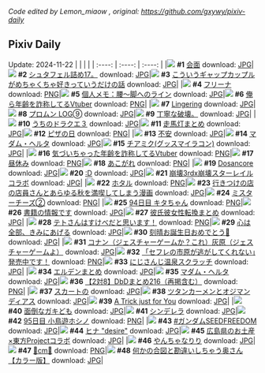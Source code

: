 *Code edited by Lemon_miaow , original: https://github.com/gxywy/pixiv-daily*
## Pixiv Daily 
Update: 2024-11-22
|      |      |      |
| :----: | :----: | :----: |
|![](https://pximg.lemonmiaow.xyz/c/240x480/img-master/img/2024/11/20/00/00/23/124457097_p0_master1200.jpg) **#1** [会面](https://www.pixiv.net/artworks/124457097) download: [JPG](https://pximg.lemonmiaow.xyz/img-original/img/2024/11/20/00/00/23/124457097_p0.jpg)|![](https://pximg.lemonmiaow.xyz/c/240x480/img-master/img/2024/11/20/09/54/35/124466110_p0_master1200.jpg) **#2** [シュタフェル詰め17。](https://www.pixiv.net/artworks/124466110) download: [JPG](https://pximg.lemonmiaow.xyz/img-original/img/2024/11/20/09/54/35/124466110_p0.jpg)|![](https://pximg.lemonmiaow.xyz/c/240x480/img-master/img/2024/11/20/00/23/02/124458174_p0_master1200.jpg) **#3** [こういうギャップカップルがめちゃくちゃ好きっていうだけの話](https://www.pixiv.net/artworks/124458174) download: [JPG](https://pximg.lemonmiaow.xyz/img-original/img/2024/11/20/00/23/02/124458174_p0.jpg)|
|![](https://pximg.lemonmiaow.xyz/c/240x480/img-master/img/2024/11/20/00/08/46/124457687_p0_master1200.jpg) **#4** [フリーナ](https://www.pixiv.net/artworks/124457687) download: [PNG](https://pximg.lemonmiaow.xyz/img-original/img/2024/11/20/00/08/46/124457687_p0.png)|![](https://pximg.lemonmiaow.xyz/c/240x480/img-master/img/2024/11/21/06/00/08/124490902_p0_master1200.jpg) **#5** [個人メモ：腰～脚へのライン](https://www.pixiv.net/artworks/124490902) download: [JPG](https://pximg.lemonmiaow.xyz/img-original/img/2024/11/21/06/00/08/124490902_p0.jpg)|![](https://pximg.lemonmiaow.xyz/c/240x480/img-master/img/2024/11/20/20/21/34/124477478_p0_master1200.jpg) **#6** [俺ら年齢を詐称してるVtuber](https://www.pixiv.net/artworks/124477478) download: [PNG](https://pximg.lemonmiaow.xyz/img-original/img/2024/11/20/20/21/34/124477478_p0.png)|
|![](https://pximg.lemonmiaow.xyz/c/240x480/img-master/img/2024/11/21/00/30/03/124485967_p0_master1200.jpg) **#7** [Lingering](https://www.pixiv.net/artworks/124485967) download: [JPG](https://pximg.lemonmiaow.xyz/img-original/img/2024/11/21/00/30/03/124485967_p0.jpg)|![](https://pximg.lemonmiaow.xyz/c/240x480/img-master/img/2024/11/20/05/15/30/124462798_p0_master1200.jpg) **#8** [プロムン LOG➈](https://www.pixiv.net/artworks/124462798) download: [JPG](https://pximg.lemonmiaow.xyz/img-original/img/2024/11/20/05/15/30/124462798_p0.jpg)|![](https://pximg.lemonmiaow.xyz/c/240x480/img-master/img/2024/11/20/12/42/11/124466574_p0_master1200.jpg) **#9** [丁寧な破壊。](https://www.pixiv.net/artworks/124466574) download: [JPG](https://pximg.lemonmiaow.xyz/img-original/img/2024/11/20/12/42/11/124466574_p0.jpg)|
|![](https://pximg.lemonmiaow.xyz/c/240x480/img-master/img/2024/11/20/18/21/02/124474240_p0_master1200.jpg) **#10** [うちのドラクエ３](https://www.pixiv.net/artworks/124474240) download: [JPG](https://pximg.lemonmiaow.xyz/img-original/img/2024/11/20/18/21/02/124474240_p0.jpg)|![](https://pximg.lemonmiaow.xyz/c/240x480/img-master/img/2024/11/20/13/40/35/124469365_p0_master1200.jpg) **#11** [走馬灯まとめ](https://www.pixiv.net/artworks/124469365) download: [JPG](https://pximg.lemonmiaow.xyz/img-original/img/2024/11/20/13/40/35/124469365_p0.jpg)|![](https://pximg.lemonmiaow.xyz/c/240x480/img-master/img/2024/11/20/16/42/04/124471971_p0_master1200.jpg) **#12** [ピザの日](https://www.pixiv.net/artworks/124471971) download: [PNG](https://pximg.lemonmiaow.xyz/img-original/img/2024/11/20/16/42/04/124471971_p0.png)|
|![](https://pximg.lemonmiaow.xyz/c/240x480/img-master/img/2024/11/20/22/13/37/124481127_p0_master1200.jpg) **#13** [不安](https://www.pixiv.net/artworks/124481127) download: [JPG](https://pximg.lemonmiaow.xyz/img-original/img/2024/11/20/22/13/37/124481127_p0.jpg)|![](https://pximg.lemonmiaow.xyz/c/240x480/img-master/img/2024/11/21/15/04/46/124484676_p0_master1200.jpg) **#14** [マダム・ヘルタ](https://www.pixiv.net/artworks/124484676) download: [JPG](https://pximg.lemonmiaow.xyz/img-original/img/2024/11/21/15/04/46/124484676_p0.jpg)|![](https://pximg.lemonmiaow.xyz/c/240x480/img-master/img/2024/11/20/22/32/40/124481715_p0_master1200.jpg) **#15** [チアミク(グッスマイラコン)](https://www.pixiv.net/artworks/124481715) download: [JPG](https://pximg.lemonmiaow.xyz/img-original/img/2024/11/20/22/32/40/124481715_p0.jpg)|
|![](https://pximg.lemonmiaow.xyz/c/240x480/img-master/img/2024/11/21/20/04/37/124504364_p0_master1200.jpg) **#16** [気づいちゃった年齢を詐称してるVtuber](https://www.pixiv.net/artworks/124504364) download: [PNG](https://pximg.lemonmiaow.xyz/img-original/img/2024/11/21/20/04/37/124504364_p0.png)|![](https://pximg.lemonmiaow.xyz/c/240x480/img-master/img/2024/11/20/13/40/09/124469360_p0_master1200.jpg) **#17** [昼休み](https://www.pixiv.net/artworks/124469360) download: [PNG](https://pximg.lemonmiaow.xyz/img-original/img/2024/11/20/13/40/09/124469360_p0.png)|![](https://pximg.lemonmiaow.xyz/c/240x480/img-master/img/2024/11/21/00/00/12/124484672_p0_master1200.jpg) **#18** [あこがれ](https://www.pixiv.net/artworks/124484672) download: [PNG](https://pximg.lemonmiaow.xyz/img-original/img/2024/11/21/00/00/12/124484672_p0.png)|
|![](https://pximg.lemonmiaow.xyz/c/240x480/img-master/img/2024/11/21/21/16/37/124506547_p0_master1200.jpg) **#19** [Dosancore](https://www.pixiv.net/artworks/124506547) download: [JPG](https://pximg.lemonmiaow.xyz/img-original/img/2024/11/21/21/16/37/124506547_p0.jpg)|![](https://pximg.lemonmiaow.xyz/c/240x480/img-master/img/2024/11/20/13/00/45/124468808_p0_master1200.jpg) **#20** [:D](https://www.pixiv.net/artworks/124468808) download: [JPG](https://pximg.lemonmiaow.xyz/img-original/img/2024/11/20/13/00/45/124468808_p0.jpg)|![](https://pximg.lemonmiaow.xyz/c/240x480/img-master/img/2024/11/20/00/10/00/124457738_p0_master1200.jpg) **#21** [崩壊3rdx崩壊スターレイルコラボ](https://www.pixiv.net/artworks/124457738) download: [JPG](https://pximg.lemonmiaow.xyz/img-original/img/2024/11/20/00/10/00/124457738_p0.jpg)|
|![](https://pximg.lemonmiaow.xyz/c/240x480/img-master/img/2024/11/20/01/12/25/124459540_p0_master1200.jpg) **#22** [ホタル](https://www.pixiv.net/artworks/124459540) download: [PNG](https://pximg.lemonmiaow.xyz/img-original/img/2024/11/20/01/12/25/124459540_p0.png)|![](https://pximg.lemonmiaow.xyz/c/240x480/img-master/img/2024/11/21/01/00/13/124486770_p0_master1200.jpg) **#23** [行きつけの店の店員さんとあらゆる秋を満喫してしまう漫画](https://www.pixiv.net/artworks/124486770) download: [JPG](https://pximg.lemonmiaow.xyz/img-original/img/2024/11/21/01/00/13/124486770_p0.jpg)|![](https://pximg.lemonmiaow.xyz/c/240x480/img-master/img/2024/11/20/19/57/27/124476711_p0_master1200.jpg) **#24** [ミスターチーズ②](https://www.pixiv.net/artworks/124476711) download: [PNG](https://pximg.lemonmiaow.xyz/img-original/img/2024/11/20/19/57/27/124476711_p0.png)|
|![](https://pximg.lemonmiaow.xyz/c/240x480/img-master/img/2024/11/20/21/30/01/124479625_p0_master1200.jpg) **#25** [94日目 キタちゃん](https://www.pixiv.net/artworks/124479625) download: [PNG](https://pximg.lemonmiaow.xyz/img-original/img/2024/11/20/21/30/01/124479625_p0.png)|![](https://pximg.lemonmiaow.xyz/c/240x480/img-master/img/2024/11/20/00/57/23/124459139_p0_master1200.jpg) **#26** [書籍の情報です](https://www.pixiv.net/artworks/124459139) download: [JPG](https://pximg.lemonmiaow.xyz/img-original/img/2024/11/20/00/57/23/124459139_p0.jpg)|![](https://pximg.lemonmiaow.xyz/c/240x480/img-master/img/2024/11/20/16/44/10/124472008_p0_master1200.jpg) **#27** [彼氏彼女性転換まとめ](https://www.pixiv.net/artworks/124472008) download: [JPG](https://pximg.lemonmiaow.xyz/img-original/img/2024/11/20/16/44/10/124472008_p0.jpg)|
|![](https://pximg.lemonmiaow.xyz/c/240x480/img-master/img/2024/11/20/22/06/07/124480793_p0_master1200.jpg) **#28** [テトさんはすけべだと思います！](https://www.pixiv.net/artworks/124480793) download: [PNG](https://pximg.lemonmiaow.xyz/img-original/img/2024/11/20/22/06/07/124480793_p0.png)|![](https://pximg.lemonmiaow.xyz/c/240x480/img-master/img/2024/11/20/19/47/49/124476477_p0_master1200.jpg) **#29** [心は全部、きみにあげる](https://www.pixiv.net/artworks/124476477) download: [JPG](https://pximg.lemonmiaow.xyz/img-original/img/2024/11/20/19/47/49/124476477_p0.jpg)|![](https://pximg.lemonmiaow.xyz/c/240x480/img-master/img/2024/11/20/11/43/38/124467521_p0_master1200.jpg) **#30** [刻晴お誕生日おめでとう🎂](https://www.pixiv.net/artworks/124467521) download: [JPG](https://pximg.lemonmiaow.xyz/img-original/img/2024/11/20/11/43/38/124467521_p0.jpg)|
|![](https://pximg.lemonmiaow.xyz/c/240x480/img-master/img/2024/11/20/17/58/36/124473545_p0_master1200.jpg) **#31** [コナン（ジェスチャーゲームか？これ）灰原（ジェスチャーゲームよ）](https://www.pixiv.net/artworks/124473545) download: [JPG](https://pximg.lemonmiaow.xyz/img-original/img/2024/11/20/17/58/36/124473545_p0.jpg)|![](https://pximg.lemonmiaow.xyz/c/240x480/img-master/img/2024/11/21/00/00/18/124484695_p0_master1200.jpg) **#32** [「セフレの市原が逃がしてくれない」発売中です！](https://www.pixiv.net/artworks/124484695) download: [PNG](https://pximg.lemonmiaow.xyz/img-original/img/2024/11/21/00/00/18/124484695_p0.png)|![](https://pximg.lemonmiaow.xyz/c/240x480/img-master/img/2024/11/21/00/36/03/124486165_p0_master1200.jpg) **#33** [にじさんじ温泉スクラッチ](https://www.pixiv.net/artworks/124486165) download: [JPG](https://pximg.lemonmiaow.xyz/img-original/img/2024/11/21/00/36/03/124486165_p0.jpg)|
|![](https://pximg.lemonmiaow.xyz/c/240x480/img-master/img/2024/11/21/18/11/47/124501487_p0_master1200.jpg) **#34** [エルデンまとめ](https://www.pixiv.net/artworks/124501487) download: [JPG](https://pximg.lemonmiaow.xyz/img-original/img/2024/11/21/18/11/47/124501487_p0.jpg)|![](https://pximg.lemonmiaow.xyz/c/240x480/img-master/img/2024/11/21/08/58/59/124493027_p0_master1200.jpg) **#35** [マダム・ヘルタ](https://www.pixiv.net/artworks/124493027) download: [JPG](https://pximg.lemonmiaow.xyz/img-original/img/2024/11/21/08/58/59/124493027_p0.jpg)|![](https://pximg.lemonmiaow.xyz/c/240x480/img-master/img/2024/11/21/02/07/37/124488205_p0_master1200.jpg) **#36** [【2対8】DbDまとめ216（再掲含む）](https://www.pixiv.net/artworks/124488205) download: [PNG](https://pximg.lemonmiaow.xyz/img-original/img/2024/11/21/02/07/37/124488205_p0.png)|
|![](https://pximg.lemonmiaow.xyz/c/240x480/img-master/img/2024/11/20/20/15/24/124477314_p0_master1200.jpg) **#37** [スカートの](https://www.pixiv.net/artworks/124477314) download: [JPG](https://pximg.lemonmiaow.xyz/img-original/img/2024/11/20/20/15/24/124477314_p0.jpg)|![](https://pximg.lemonmiaow.xyz/c/240x480/img-master/img/2024/11/21/17/06/50/124500015_p0_master1200.jpg) **#38** [ツタンカーメンとオジマンディアス](https://www.pixiv.net/artworks/124500015) download: [JPG](https://pximg.lemonmiaow.xyz/img-original/img/2024/11/21/17/06/50/124500015_p0.jpg)|![](https://pximg.lemonmiaow.xyz/c/240x480/img-master/img/2024/11/20/02/35/25/124461119_p0_master1200.jpg) **#39** [A Trick just for You](https://www.pixiv.net/artworks/124461119) download: [JPG](https://pximg.lemonmiaow.xyz/img-original/img/2024/11/20/02/35/25/124461119_p0.jpg)|
|![](https://pximg.lemonmiaow.xyz/c/240x480/img-master/img/2024/11/20/07/32/17/124464359_p0_master1200.jpg) **#40** [面倒なガキども](https://www.pixiv.net/artworks/124464359) download: [JPG](https://pximg.lemonmiaow.xyz/img-original/img/2024/11/20/07/32/17/124464359_p0.jpg)|![](https://pximg.lemonmiaow.xyz/c/240x480/img-master/img/2024/11/20/18/53/03/124474989_p0_master1200.jpg) **#41** [シンデレラ](https://www.pixiv.net/artworks/124474989) download: [JPG](https://pximg.lemonmiaow.xyz/img-original/img/2024/11/20/18/53/03/124474989_p0.jpg)|![](https://pximg.lemonmiaow.xyz/c/240x480/img-master/img/2024/11/21/22/40/15/124509187_p0_master1200.jpg) **#42** [95日目 小鳥遊ホシノ](https://www.pixiv.net/artworks/124509187) download: [PNG](https://pximg.lemonmiaow.xyz/img-original/img/2024/11/21/22/40/15/124509187_p0.png)|
|![](https://pximg.lemonmiaow.xyz/c/240x480/img-master/img/2024/11/20/13/09/06/124468940_p0_master1200.jpg) **#43** [#ガンダムSEEDFREEDOM](https://www.pixiv.net/artworks/124468940) download: [JPG](https://pximg.lemonmiaow.xyz/img-original/img/2024/11/20/13/09/06/124468940_p0.jpg)|![](https://pximg.lemonmiaow.xyz/c/240x480/img-master/img/2024/11/20/18/00/24/124473668_p0_master1200.jpg) **#44** [ヒナ "desire"](https://www.pixiv.net/artworks/124473668) download: [JPG](https://pximg.lemonmiaow.xyz/img-original/img/2024/11/20/18/00/24/124473668_p0.jpg)|![](https://pximg.lemonmiaow.xyz/c/240x480/img-master/img/2024/11/20/00/00/06/124457027_p0_master1200.jpg) **#45** [広島県のお土産×東方Projectコラボ](https://www.pixiv.net/artworks/124457027) download: [JPG](https://pximg.lemonmiaow.xyz/img-original/img/2024/11/20/00/00/06/124457027_p0.jpg)|
|![](https://pximg.lemonmiaow.xyz/c/240x480/img-master/img/2024/11/20/00/25/05/124458239_p0_master1200.jpg) **#46** [やんちゃなりり](https://www.pixiv.net/artworks/124458239) download: [JPG](https://pximg.lemonmiaow.xyz/img-original/img/2024/11/20/00/25/05/124458239_p0.jpg)|![](https://pximg.lemonmiaow.xyz/c/240x480/img-master/img/2024/11/20/20/32/15/124477839_p0_master1200.jpg) **#47** [🎐cm🎐](https://www.pixiv.net/artworks/124477839) download: [PNG](https://pximg.lemonmiaow.xyz/img-original/img/2024/11/20/20/32/15/124477839_p0.png)|![](https://pximg.lemonmiaow.xyz/c/240x480/img-master/img/2024/11/20/00/06/48/124457603_p0_master1200.jpg) **#48** [何かの合図と勘違いしちゃう奥さん【カラー版】](https://www.pixiv.net/artworks/124457603) download: [JPG](https://pximg.lemonmiaow.xyz/img-original/img/2024/11/20/00/06/48/124457603_p0.jpg)|
